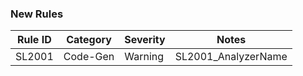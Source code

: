 ﻿### New Rules
Rule ID | Category | Severity | Notes
--------|----------|----------|--------------------
SL2001  | Code-Gen |  Warning | SL2001_AnalyzerName
